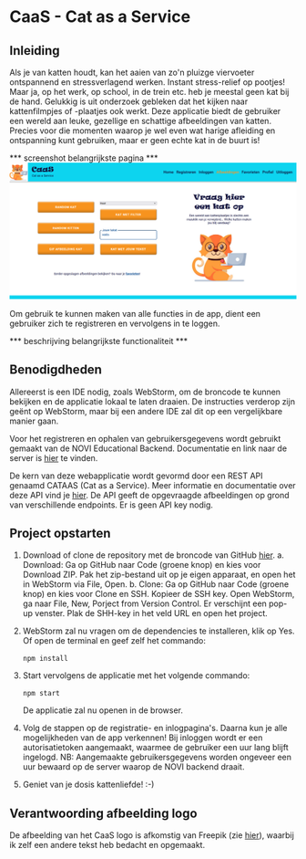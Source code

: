 # CaaS - Cat as a Service

## Inleiding

Als je van katten houdt, kan het aaien van zo'n pluizge viervoeter ontspannend en stressverlagend werken. Instant stress-relief op pootjes! Maar ja, op het werk, op school, in de trein etc. heb je meestal geen kat bij de hand. Gelukkig is uit onderzoek gebleken dat het kijken naar kattenfilmpjes of -plaatjes ook werkt. Deze applicatie biedt de gebruiker een wereld aan leuke, gezellige en schattige afbeeldingen van katten. Precies voor die momenten waarop je wel even wat harige afleiding en ontspanning kunt gebruiken, maar er geen echte kat in de buurt is!

*** screenshot belangrijkste pagina ***
![screenshot](src/assets/screenshot.png)

Om gebruik te kunnen maken van alle functies in de app, dient een gebruiker zich te registreren en vervolgens in te loggen.

*** beschrijving belangrijkste functionaliteit ***

## Benodigdheden

Allereerst is een IDE nodig, zoals WebStorm, om de broncode te kunnen bekijken en de applicatie lokaal te laten draaien. De instructies verderop zijn geënt op WebStorm, maar bij een andere IDE zal dit op een vergelijkbare manier gaan.

Voor het registreren en ophalen van gebruikersgegevens wordt gebruikt gemaakt van de NOVI Educational Backend. Documentatie en link naar de server is [hier](https://github.com/hogeschoolnovi/novi-educational-backend-documentation) te vinden.

De kern van deze webapplicatie wordt gevormd door een REST API genaamd CATAAS (Cat as a Service). Meer informatie en documentatie over deze API vind je [hier](https://cataas.com/#/). De API geeft de opgevraagde afbeeldingen op grond van verschillende endpoints. Er is geen API key nodig.

## Project opstarten

1. Download of clone de repository met de broncode van GitHub [hier](https://github.com/MarjetBosma/NOVI-frontend-eindopdracht-CaaS).
    a. Download: Ga op GitHub naar Code (groene knop) en kies voor Download ZIP. Pak het zip-bestand uit op je eigen apparaat, en open het in WebStorm via File, Open.
    b. Clone: Ga op GitHub naar Code (groene knop) en kies voor Clone en SSH. Kopieer de SSH key. Open WebStorm, ga naar File, New, Porject from Version Control. Er verschijnt een pop-up venster. Plak de SHH-key in het veld URL en open het project.
2. WebStorm zal nu vragen om de dependencies te installeren, klik op Yes. Of open de terminal en geef zelf het commando: 

    ```shell
    npm install
    ```
   
3. Start vervolgens de applicatie met het volgende commando:

    ```shell
    npm start
    ```
    De applicatie zal nu openen in de browser.

4. Volg de stappen op de registratie- en inlogpagina's. Daarna kun je alle mogelijkheden van de app verkennen! Bij inloggen wordt er een autorisatietoken aangemaakt, waarmee de gebruiker een uur lang blijft ingelogd. NB: Aangemaakte gebruikersgegevens worden ongeveer een uur bewaard op de server waarop de NOVI backend draait.
5. Geniet van je dosis kattenliefde! :-)

## Verantwoording afbeelding logo

De afbeelding van het CaaS logo is afkomstig van Freepik (zie [hier](https://www.freepik.com/free-vector/flat-design-creative-nerd-logo-template_20827096.htm#page=9&query=cat%20logo&position=23&from_view=search&track=ais)), waarbij ik zelf een andere tekst heb bedacht en opgemaakt.


    